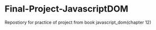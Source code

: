 # Final-Project-JavascriptDOM
Repostiory for practice of project from book javascript_dom(chapter 12)

